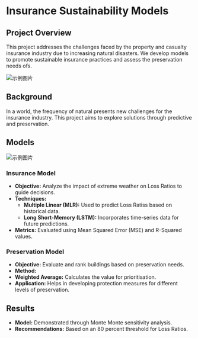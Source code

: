 # Insurance Sustainability Models

## Project Overview
This project addresses the challenges faced by the property and casualty insurance industry due to increasing natural disasters. We develop models to promote sustainable insurance practices and assess the preservation needs ofs.

![示例图片](images/background2.png)

## Background
In a world, the frequency of natural presents new challenges for the insurance industry. This project aims to explore solutions through predictive and preservation.

## Models

![示例图片](images/flow.png)

### Insurance Model
- **Objective:** Analyze the impact of extreme weather on Loss Ratios to guide decisions.
- **Techniques:**
  - **Multiple Linear (MLR):** Used to predict Loss Ratiss based on historical data.
  - **Long Short-Memory (LSTM):** Incorporates time-series data for future predictions.
- **Metrics:** Evaluated using Mean Squared Error (MSE) and R-Squared values.

### Preservation Model
- **Objective:** Evaluate and rank buildings based on preservation needs.
- **Method:** 
- **Weighted Average:** Calculates the value for prioritisation.
- **Application:** Helps in developing protection measures for different levels of preservation.



## Results
- **Model:** Demonstrated through Monte Monte sensitivity analysis.
- **Recommendations:** Based on an 80 percent threshold for Loss Ratios.

